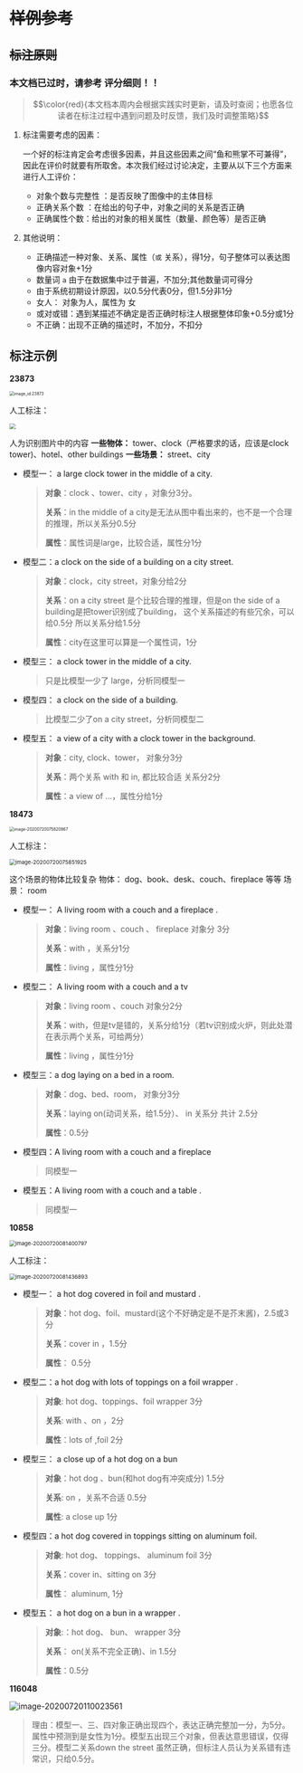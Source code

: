 # <del>样例参考</del>

## <del>标注原则</del>

<h3>本文档已过时，请参考 评分细则！！</h3>







> $$\color{red}{本文档本周内会根据实践实时更新，请及时查阅；也愿各位读者在标注过程中遇到问题及时反馈，我们及时调整策略}$$

1. 标注需要考虑的因素：

   一个好的标注肯定会考虑很多因素，并且这些因素之间“鱼和熊掌不可兼得”，因此在评价时就要有所取舍。本次我们经过讨论决定，主要从以下三个方面来进行人工评价：

   * 对象个数与完整性 ：是否反映了图像中的主体目标
   * 正确关系个数 ：在给出的句子中，对象之间的关系是否正确
   * 正确属性个数：给出的对象的相关属性（数量、颜色等）是否正确

2. 其他说明：
   * 正确描述一种对象、关系、属性（`或` 关系），得1分，句子整体可以表达图像内容对象+1分
   * 数量词 `a` 由于在数据集中过于普遍，不加分;其他数量词可得分
   * 由于系统初期设计原因，以0.5分代表0分，但1.5分非1分
   * 女人：  对象为人，属性为 女
   * 或对或错：遇到某描述不确定是否正确时标注人根据整体印象+0.5分或1分
   * 不正确：出现不正确的描述时，不加分，不扣分



## 标注示例

**23873**

<img src="http://resource.mahc.host/img/image-20200720074241819.png" alt="image_id:23873" style="zoom:50%;" />

人工标注：

<img src="http://resource.mahc.host/img/image-20200720074407545.png" style="zoom: 67%;" />



⼈为识别图⽚中的内容
**⼀些物体：**
tower、clock（严格要求的话，应该是clock tower)、hotel、other buildings
**⼀些场景：**
street、city

* 模型一： a large clock tower in the middle of a city.

  > **对象**：clock 、tower、city ，对象分3分。
  >
  > **关系**：in the middle of a city是⽆法从图中看出来的，也不是⼀个合理的推理，所以关系分0.5分
  >
  > **属性**：属性词是large，⽐较合适，属性分1分

  

* 模型二：a clock on the side of a building on a city street.

  > **对象**：clock，city street，对象分给2分
  >
  > **关系**：on a city street 是个⽐较合理的推理，但是on the side of a building是把tower识别成了building，
  > 这个关系描述的有些冗余，可以给0.5分 所以关系分给1.5分
  >
  > **属性**：city在这⾥可以算是⼀个属性词，1分

  

* 模型三： a clock tower in the middle of a city.

  > 只是⽐模型⼀少了 large，分析同模型⼀

  

* 模型四： a clock on the side of a building.

  > ⽐模型⼆少了on a city street，分析同模型⼆

  

* 模型五： a view of a city with a clock tower in the background.

  > **对象**：city, clock、tower， 对象分3分
  >
  > **关系**：两个关系 with 和 in, 都⽐较合适 关系分2分
  >
  > **属性**：a view of ...，属性分给1分

  



**18473**

<img src="http://resource.mahc.host/img/image-20200720075820867.png" alt="image-20200720075820867" style="zoom:50%;" />

人工标注：

<img src="http://resource.mahc.host/img/image-20200720075851925.png" alt="image-20200720075851925" style="zoom:67%;" />

这个场景的物体⽐较复杂
物体：
dog、book、desk、couch、fireplace 等等
场景：
room

* 模型一： A living room with a couch and a fireplace .

  > **对象**：living room 、couch 、 fireplace 对象分 3分
  >
  > **关系**：with ，关系分1分
  >
  > **属性**：living ，属性分1分

  

* 模型二： A living room with a couch and a tv

  > **对象**：living room 、couch 对象分2分
  >
  > **关系**：with，但是tv是错的，关系分给1分（若tv识别成火炉，则此处潜在表示两个关系，可给两分）
  >
  > **属性**：living ，属性分1分

  

* 模型三：a dog laying on a bed in a room.

  > **对象**：dog、bed、room， 对象分3分
  >
  > **关系**：laying on(动词关系，给1.5分）、 in 关系分 共计 2.5分
  >
  > **属性**：0.5分

  

* 模型四：A living room with a couch and a fireplace

  > 同模型一

  

* 模型五：A living room with a couch and a table .

  > 同模型一



**10858**

<img src="http://resource.mahc.host/img/image-20200720081400797.png" alt="image-20200720081400797" style="zoom:67%;" />

人工标注：

<img src="http://resource.mahc.host/img/image-20200720081436893.png" alt="image-20200720081436893" style="zoom:67%;" />



* 模型一： a  hot dog covered in foil and mustard .

  > **对象**：hot dog、foil、mustard(这个不好确定是不是芥末酱)，2.5或3分
  >
  > **关系**：cover in ，1.5分
  >
  > **属性**： 0.5分

  

* 模型二：a hot dog with lots of toppings on a foil wrapper .

  > **对象**: hot dog、toppings、foil wrapper 3分
  >
  > **关系**: with 、on ，2分
  >
  > **属性**：lots of ,foil 2分

  

* 模型三： a close up of a hot dog on a bun

  > **对象**：hot dog 、bun(和hot dog有冲突成分) 1.5分
  >
  > **关系**: on ，关系不合适 0.5分
  >
  > **属性**: a close up 1分

  

* 模型四：a hot dog covered in toppings sitting on aluminum foil.

  > **对象**: hot dog、 toppings、 aluminum foil 3分
  >
  > **关系**：cover in、sitting on 3分
  >
  > **属性**： aluminum, 1分

  

* 模型五： a hot dog on a bun in a wrapper .

  > **对象**:：hot dog、 bun、 wrapper 3分
  >
  > **关系**： on(关系不完全正确)、in  1.5分
  >
  > **属性**：0.5分
  
  

**116048** 

![image-20200720110023561](http://resource.mahc.host/img/image-20200720110023561.png)

> 理由：模型一、三、四对象正确出现四个，表达正确完整加一分，为5分。属性中预测到是女性为1分。模型五出现三个对象，但表达意思错误，仅得三分。模型二关系down the street  虽然正确，但标注人员认为关系错有违常识，只给0.5分。



